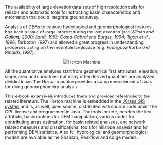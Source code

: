 The availability of large elevation data sets of high resolution calls for reliable and automatic tools for extracting basin characteristics and information that could integrate ground survey.

Analysis of DEMs to capture hydrological and geomorphological features has been a issue of large interest during the last decades (see _Wilson and Gallant; 2000; Band, 1993; Costa-Cabral and Burges, 1994; Rigon et al., 1996; Tarboton, 1997_) and allowed a great progress in understanding processes acting on the mountain landscape (e.g. _Rodriguez-Iturbe and Rinaldo, 1997_).

<p align='center'><img src='http://wiki.jgrasstools.googlecode.com/git/images/frontpage/hm.png' alt='Horton Machine' /></p>

All the quantitative analyses start from geometrical first attributes, elevation, slope, area and curvatures but many other derived quantities are analyzed, divided in se. The Horton machine provides a comprehensive set of tools for doing geomorphometry analysis.

[This e-book](http://www.ing.unitn.it/dica/tools/download/Quaderni/Horton%20manual.pdf) extensively introduces them and provides references to the related literature. The Horton machine is embedded in the [JGrass GIS system](http://www.jgrass.org) and is, as well, open source, distributed with source code under the GPL license and programmed in Java. The tools include, besides the first attribute, basic routines for DEM manipulation, various codes for contributing areas estimation, for basin related analyses, and network related measures and classifications; tools for hillslope analysis and for performing DEM statistics. Also full hydrological and geomorphological models are available as the Shalstab, Peakflow and Adige models.